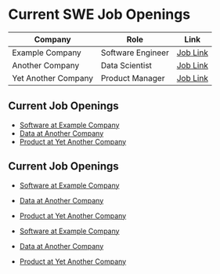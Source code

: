 # Current SWE Job Openings

| Company          | Role               | Link                           |
|------------------|--------------------|--------------------------------|
| Example Company  | Software Engineer  | [Job Link](https://example.com/job)  |
| Another Company  | Data Scientist     | [Job Link](https://anothercompany.com/job) |
| Yet Another Company | Product Manager | [Job Link](https://yetanothercompany.com/job) |


## Current Job Openings

- [Software at Example Company](https://example.com/job)
- [Data at Another Company](https://anothercompany.com/job)
- [Product at Yet Another Company](https://yetanothercompany.com/job)


## Current Job Openings

- [Software at Example Company](https://example.com/job)
- [Data at Another Company](https://anothercompany.com/job)
- [Product at Yet Another Company](https://yetanothercompany.com/job)


- [Software at Example Company](https://example.com/job)
- [Data at Another Company](https://anothercompany.com/job)
- [Product at Yet Another Company](https://yetanothercompany.com/job)
